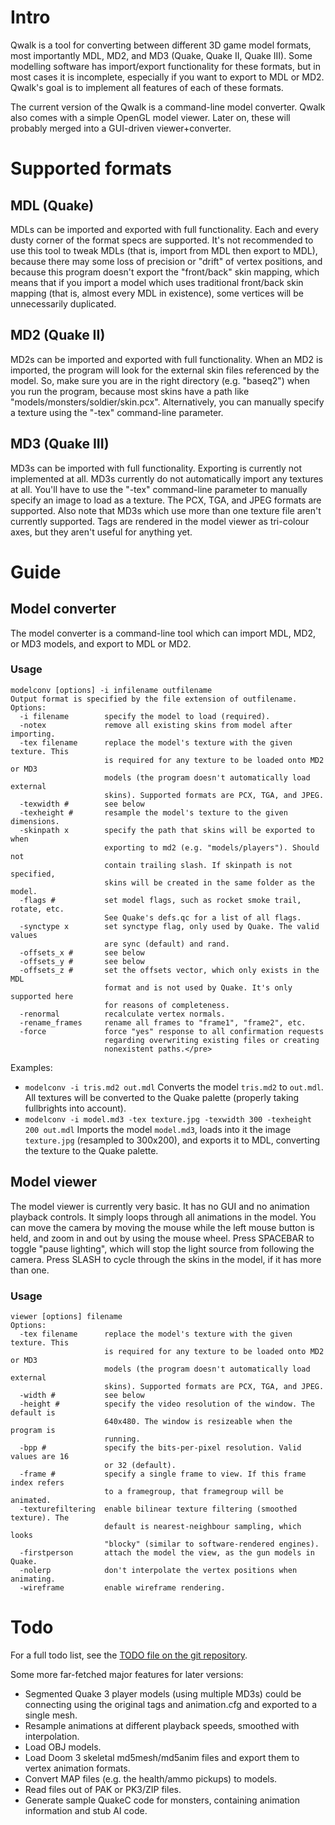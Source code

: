 # Intro

Qwalk is a tool for converting between different 3D game model formats, most importantly MDL, MD2,
and MD3 (Quake, Quake II, Quake III). Some modelling software has import/export functionality for these
formats, but in most cases it is incomplete, especially if you want to export to MDL or MD2. Qwalk's
goal is to implement all features of each of these formats.

The current version of the Qwalk is a command-line model converter. Qwalk also comes with a simple OpenGL model viewer. Later on, these will probably merged into a GUI-driven viewer+converter.

# Supported formats

## MDL (Quake)

MDLs can be imported and exported with full functionality. Each and every dusty corner of the format specs are supported.
It's not recommended to use this tool to tweak MDLs (that is, import from MDL then export to MDL), because there may some loss of precision
or "drift" of vertex positions, and because this program doesn't export the "front/back" skin mapping, which means that if you
import a model which uses traditional front/back skin mapping (that is, almost every MDL in existence), some vertices will be
unnecessarily duplicated.

## MD2 (Quake II)

MD2s can be imported and exported with full functionality.
When an MD2 is imported, the program will look for the external skin files referenced by the model. So, make sure you are in the
right directory (e.g. "baseq2") when you run the program, because most skins have a path like "models/monsters/soldier/skin.pcx".
Alternatively, you can manually specify a texture using the "-tex" command-line parameter.

## MD3 (Quake III)

MD3s can be imported with full functionality. Exporting is currently not implemented at all.
MD3s currently do not automatically import any textures at all. You'll have to use the "-tex" command-line parameter to manually
specify an image to load as a texture. The PCX, TGA, and JPEG formats are supported. Also note that MD3s which use more than one
texture file aren't currently supported.
Tags are rendered in the model viewer as tri-colour axes, but they aren't useful for anything yet.

# Guide

## Model converter

The model converter is a command-line tool which can import MDL, MD2, or MD3 models, and export to MDL or MD2.

### Usage

```
modelconv [options] -i infilename outfilename
Output format is specified by the file extension of outfilename.
Options:
  -i filename        specify the model to load (required).
  -notex             remove all existing skins from model after importing.
  -tex filename      replace the model's texture with the given texture. This
                     is required for any texture to be loaded onto MD2 or MD3
                     models (the program doesn't automatically load external
                     skins). Supported formats are PCX, TGA, and JPEG.
  -texwidth #        see below
  -texheight #       resample the model's texture to the given dimensions.
  -skinpath x        specify the path that skins will be exported to when
                     exporting to md2 (e.g. "models/players"). Should not
                     contain trailing slash. If skinpath is not specified,
                     skins will be created in the same folder as the model.
  -flags #           set model flags, such as rocket smoke trail, rotate, etc.
                     See Quake's defs.qc for a list of all flags.
  -synctype x        set synctype flag, only used by Quake. The valid values
                     are sync (default) and rand.
  -offsets_x #       see below
  -offsets_y #       see below
  -offsets_z #       set the offsets vector, which only exists in the MDL
                     format and is not used by Quake. It's only supported here
                     for reasons of completeness.
  -renormal          recalculate vertex normals.
  -rename_frames     rename all frames to "frame1", "frame2", etc.
  -force             force "yes" response to all confirmation requests
                     regarding overwriting existing files or creating
                     nonexistent paths.</pre>
```

Examples:
* `modelconv -i tris.md2 out.mdl`
  Converts the model `tris.md2` to `out.mdl`. All textures will be converted to the Quake palette (properly taking fullbrights into account).
* `modelconv -i model.md3 -tex texture.jpg -texwidth 300 -texheight 200 out.mdl`
  Imports the model `model.md3`, loads into it the image `texture.jpg` (resampled to 300x200), and exports it to MDL, converting the texture to the Quake palette.

## Model viewer

The model viewer is currently very basic. It has no GUI and no animation playback controls.
It simply loops through all animations in the model. You can move the camera by moving the mouse while the
left mouse button is held, and zoom in and out by using the mouse wheel. Press SPACEBAR to toggle "pause lighting",
which will stop the light source from following the camera. Press SLASH to cycle through the skins in the model,
if it has more than one.

### Usage

```
viewer [options] filename
Options:
  -tex filename      replace the model's texture with the given texture. This
                     is required for any texture to be loaded onto MD2 or MD3
                     models (the program doesn't automatically load external
                     skins). Supported formats are PCX, TGA, and JPEG.
  -width #           see below
  -height #          specify the video resolution of the window. The default is
                     640x480. The window is resizeable when the program is
                     running.
  -bpp #             specify the bits-per-pixel resolution. Valid values are 16
                     or 32 (default).
  -frame #           specify a single frame to view. If this frame index refers
                     to a framegroup, that framegroup will be animated.
  -texturefiltering  enable bilinear texture filtering (smoothed texture). The
                     default is nearest-neighbour sampling, which looks
                     "blocky" (similar to software-rendered engines).
  -firstperson       attach the model the view, as the gun models in Quake.
  -nolerp            don't interpolate the vertex positions when animating.
  -wireframe         enable wireframe rendering.
```

# Todo

For a full todo list, see the [TODO file on the git repository](qwalk/TODO).

Some more far-fetched major features for later versions:

* Segmented Quake 3 player models (using multiple MD3s) could be connecting using the original tags and animation.cfg and exported to a single mesh.
* Resample animations at different playback speeds, smoothed with interpolation.
* Load OBJ models.
* Load Doom 3 skeletal md5mesh/md5anim files and export them to vertex animation formats.
* Convert MAP files (e.g. the health/ammo pickups) to models.
* Read files out of PAK or PK3/ZIP files.
* Generate sample QuakeC code for monsters, containing animation information and stub AI code.
